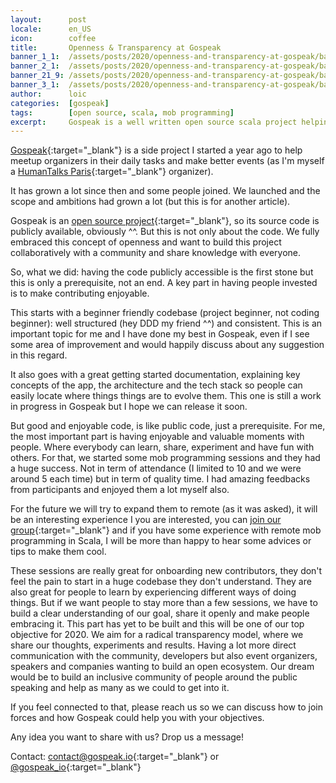 ```yaml
---
layout:      post
locale:      en_US
icon:        coffee
title:       Openness & Transparency at Gospeak
banner_1_1:  /assets/posts/2020/openness-and-transparency-at-gospeak/banner_1_1.jpg
banner_2_1:  /assets/posts/2020/openness-and-transparency-at-gospeak/banner_2_1.jpg
banner_21_9: /assets/posts/2020/openness-and-transparency-at-gospeak/banner_21_9.jpg
banner_3_1:  /assets/posts/2020/openness-and-transparency-at-gospeak/banner_3_1.jpg
author:      loic
categories:  [gospeak]
tags:        [open source, scala, mob programming]
excerpt:     Gospeak is a well written open source scala project helping meetup organizer. I now open mob programming sessions where I mentor any dev willing to discover Scala or FP in Scala.
---
```


[Gospeak](https://gospeak.io){:target="_blank"} is a side project I started a year ago to help meetup organizers in their daily tasks
and make better events (as I'm myself a [HumanTalks Paris](https://www.meetup.com/fr-FR/HumanTalks-Paris){:target="_blank"} organizer). 

It has grown a lot since then and some people joined. We launched and the scope and ambitions had grown a lot (but this is for another article).

Gospeak is an [open source project](https://github.com/gospeak-io/gospeak){:target="_blank"}, so its source code is publicly available, obviously ^^.
But this is not only about the code. We fully embraced this concept of openness and want to build this project collaboratively
with a community and share knowledge with everyone.

So, what we did: having the code publicly accessible is the first stone but this is only a prerequisite, not an end.
A key part in having people invested is to make contributing enjoyable. 

This starts with a beginner friendly codebase (project beginner, not coding beginner): well structured (hey DDD my friend ^^) and consistent.
This is an important topic for me and I have done my best in Gospeak, even if I see some area of improvement
and would happily discuss about any suggestion in this regard.

It also goes with a great getting started documentation, explaining key concepts of the app,
the architecture and the tech stack so people can easily locate where things things are to evolve them.
This one is still a work in progress in Gospeak but I hope we can release it soon.

But good and enjoyable code, is like public code, just a prerequisite.
For me, the most important part is having enjoyable and valuable moments with people. Where everybody can learn, share, experiment
and have fun with others. For that, we started some mob programming sessions and they had a huge success.
Not in term of attendance (I limited to 10 and we were around 5 each time) but in term of quality time.
I had amazing feedbacks from participants and enjoyed them a lot myself also.

For the future we will try to expand them to remote (as it was asked), it will be an interesting experience <i class="emoji wink"></i>
I you are interested, you can [join our group](https://gospeak.io/groups/gospeak){:target="_blank"} and if you have some experience with remote mob programming in Scala,
I will be more than happy to hear some advices or tips to make them cool.

These sessions are really great for onboarding new contributors, they don't feel the pain to start in a huge codebase they don't understand.
They are also great for people to learn by experiencing different ways of doing things.
But if we want people to stay more than a few sessions, we have to build a clear understanding of our goal, share it openly and make people embracing it.
This part has yet to be built and this will be one of our top objective for 2020.
We aim for a radical transparency model, where we share our thoughts, experiments and results.
Having a lot more direct communication with the community, developers but also event organizers, speakers and companies wanting to build an open ecosystem.
Our dream would be to build an inclusive community of people around the public speaking and help as many as we could to get into it.

If you feel connected to that, please reach us so we can discuss how to join forces and how Gospeak could help you with your objectives.

Any idea you want to share with us? Drop us a message!

Contact: [contact@gospeak.io](mailto:contact@gospeak.io){:target="_blank"} or [@gospeak_io](https://twitter.com/gospeak_io){:target="_blank"}
